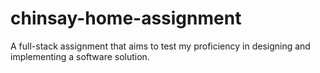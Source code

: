# chinsay-home-assignment
A full-stack assignment that aims to test my proficiency in designing and implementing a software solution.
